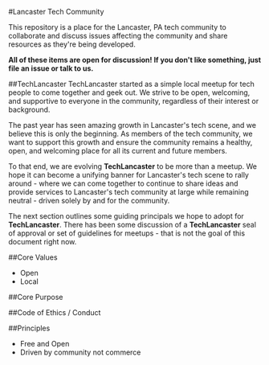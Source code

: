 #Lancaster Tech Community

This repository is a place for the Lancaster, PA tech community to collaborate
and discuss issues affecting the community and share resources as they're being
developed.

**All of these items are open for discussion! If you don't like something, just 
file an issue or talk to us.**

##TechLancaster
TechLancaster started as a simple local meetup for tech people to come together and geek out. We strive to be open, welcoming, and supportive to everyone in the community, regardless of their interest or background.

The past year has seen amazing growth in Lancaster's tech scene, and we believe this is only the beginning. As members of the tech community, we want to support this growth and ensure the community remains a healthy, open, and welcoming place for all its current and future members.

To that end, we are evolving **TechLancaster** to be more than a meetup.  We hope it can become a unifying banner for Lancaster's tech scene to rally around - where we can come together to continue to share ideas and provide services to Lancaster's tech community at large while remaining neutral - driven solely by and for the community.

The next section outlines some guiding principals we hope to adopt for **TechLancaster**.  There has been some discussion of a **TechLancaster** seal of approval or set of guidelines for meetups - that is not the goal of this document right now.

##Core Values
* Open
* Local

##Core Purpose

##Code of Ethics / Conduct

##Principles
* Free and Open
* Driven by community not commerce
